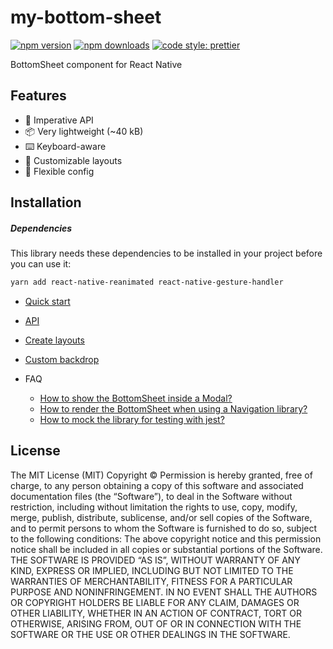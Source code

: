 # my-bottom-sheet

[![npm version](https://img.shields.io/npm/v/my-bottom-sheet)](https://www.npmjs.com/package/my-bottom-sheet)
[![npm downloads](https://img.shields.io/npm/dw/my-bottom-sheet)](https://www.npmjs.com/package/my-bottom-sheet)
[![code style: prettier](https://img.shields.io/badge/code_style-prettier-ff69b4.svg)](https://github.com/prettier/prettier)

BottomSheet component for React Native

<!-- ![toast gif](./docs/toast.gif) -->

## Features

- 🚀 Imperative API
- 📦 Very lightweight (~40 kB)
- ⌨️ Keyboard-aware
- 🎨 Customizable layouts
- 🔧 Flexible config

## Installation

##### Dependencies
This library needs these dependencies to be installed in your project before you can use it:
```sh
yarn add react-native-reanimated react-native-gesture-handler
```

- [Quick start](./docs/quick-start.md)
- [API](./docs/api.md)
- [Create layouts](./docs/layouts.md)
- [Custom backdrop](./docs/custom-backdrop.md)

- FAQ
  - [How to show the BottomSheet inside a Modal?](./docs/modal-usage.md)
  - [How to render the BottomSheet when using a Navigation library?](./docs/navigation-usage.md)
  - [How to mock the library for testing with jest?](./docs/jest-testing.md)

## License

The MIT License (MIT)
Copyright © <year> <copyright holders>
Permission is hereby granted, free of charge, to any person obtaining a copy of
this software and associated documentation files (the “Software”), to deal in
the Software without restriction, including without limitation the rights to
use, copy, modify, merge, publish, distribute, sublicense, and/or sell copies
of the Software, and to permit persons to whom the Software is furnished to do
so, subject to the following conditions:
The above copyright notice and this permission notice shall be included in all
copies or substantial portions of the Software.
THE SOFTWARE IS PROVIDED “AS IS”, WITHOUT WARRANTY OF ANY KIND, EXPRESS OR
IMPLIED, INCLUDING BUT NOT LIMITED TO THE WARRANTIES OF MERCHANTABILITY,
FITNESS FOR A PARTICULAR PURPOSE AND NONINFRINGEMENT. IN NO EVENT SHALL THE
AUTHORS OR COPYRIGHT HOLDERS BE LIABLE FOR ANY CLAIM, DAMAGES OR OTHER
LIABILITY, WHETHER IN AN ACTION OF CONTRACT, TORT OR OTHERWISE, ARISING FROM,
OUT OF OR IN CONNECTION WITH THE SOFTWARE OR THE USE OR OTHER DEALINGS IN THE
SOFTWARE.
